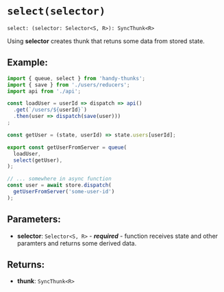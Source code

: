 # `select(selector)`

```
select: (selector: Selector<S, R>): SyncThunk<R>
```

Using **selector** creates thunk that retuns some data from stored state.

## Example:

```js
import { queue, select } from 'handy-thunks';
import { save } from './users/reducers';
import api from './api';

const loadUser = userId => dispatch => api()
  .get(`/users/${userId}`)
  .then(user => dispatch(save(user)))
;

const getUser = (state, userId) => state.users[userId];

export const getUserFromServer = queue(
  loadUser,
  select(getUser),
);

// ... somewhere in async function
const user = await store.dispatch(
  getUserFromServer('some-user-id')
);
```

## Parameters:
- **selector**: `Selector<S, R>` - ***required*** - function receives state and other paramters and returns some derived data.

## Returns:
 - **thunk**: `SyncThunk<R>`
